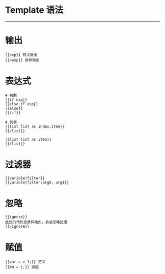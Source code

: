 # Template 语法
------------------


# 输出
```
{{exp}} 转义输出
{{=exp}} 原样输出
```

# 表达式
```
# 判断
{{if exp}}
{{else if exp}}
{{else}}
{{/if}}

# 列表
{{list list as index,item}}
{{/list}}

{{list list as item}}
{{/list}}
```

# 过滤器
```
{{varible|filter}}
{{varible|filter:arg0, arg1}}
```

# 忽略
```
{{ignore}}
此处的代码会原样输出，会被忽略处理
{{/ignore}}
```

# 赋值
```
{{var a = 1;}} 定义
{{#a = 1;}} 赋值
```
